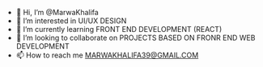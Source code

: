 - 👋 Hi, I’m @MarwaKhalifa
- 👀 I’m interested in UI/UX DESIGN
- 🌱 I’m currently learning FRONT END DEVELOPMENT (REACT)
- 💞️ I’m looking to collaborate on PROJECTS BASED ON FRONR END WEB DEVELOPMENT
- 📫 How to reach me MARWAKHALIFA39@GMAIL.COM

<!---
MarwaKhalifa/MarwaKhalifa is a ✨ special ✨ repository because its `README.md` (this file) appears on your GitHub profile.
You can click the Preview link to take a look at your changes.
--->
